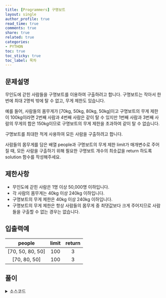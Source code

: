 ```yaml
---
title: [Programmers] 구명보트
layout: single
author_profile: true
read_time: true
comments: true
share: true
related: true
categories:
- PYTHON
toc: true
toc_sticky: true
toc_label: 목차
---
```


## 문제설명
무인도에 갇힌 사람들을 구명보트를 이용하여 구출하려고 합니다. 구명보트는 작아서 한 번에 최대 2명씩 밖에 탈 수 없고, 무게 제한도 있습니다.

예를 들어, 사람들의 몸무게가 [70kg, 50kg, 80kg, 50kg]이고 구명보트의 무게 제한이 100kg이라면 2번째 사람과 4번째 사람은 같이 탈 수 있지만 1번째 사람과 3번째 사람의 무게의 합은 150kg이므로 구명보트의 무게 제한을 초과하여 같이 탈 수 없습니다.

구명보트를 최대한 적게 사용하여 모든 사람을 구출하려고 합니다.

사람들의 몸무게를 담은 배열 people과 구명보트의 무게 제한 limit가 매개변수로 주어질 때, 모든 사람을 구출하기 위해 필요한 구명보트 개수의 최솟값을 return 하도록 solution 함수를 작성해주세요.

## 제한사항
- 무인도에 갇힌 사람은 1명 이상 50,000명 이하입니다. <br>
- 각 사람의 몸무게는 40kg 이상 240kg 이하입니다. <br>
- 구명보트의 무게 제한은 40kg 이상 240kg 이하입니다. <br>
- 구명보트의 무게 제한은 항상 사람들의 몸무게 중 최댓값보다 크게 주어지므로 사람들을 구출할 수 없는 경우는 없습니다.<br>


## 입출력예

|people|limit|return|
|:-------------------------:|:-------------------------------:|:-----------------------------:|
|[70, 50, 80, 50]|100|3|
|[70, 80, 50]|100|3|


## 풀이

<details>
<summary>소스코드</summary>
<div markdown="1">

```python
def solution(people, limit):
    people.sort()
    count = 0
    length = len(people)
    start = 0
    end = length - 1
    
    while start < end:
        if people[start] + people[end] <= limit:
            count += 1
            start += 1
            end -= 1
        else:
            end -= 1
        
    return length - count
```
</div>
</details>

